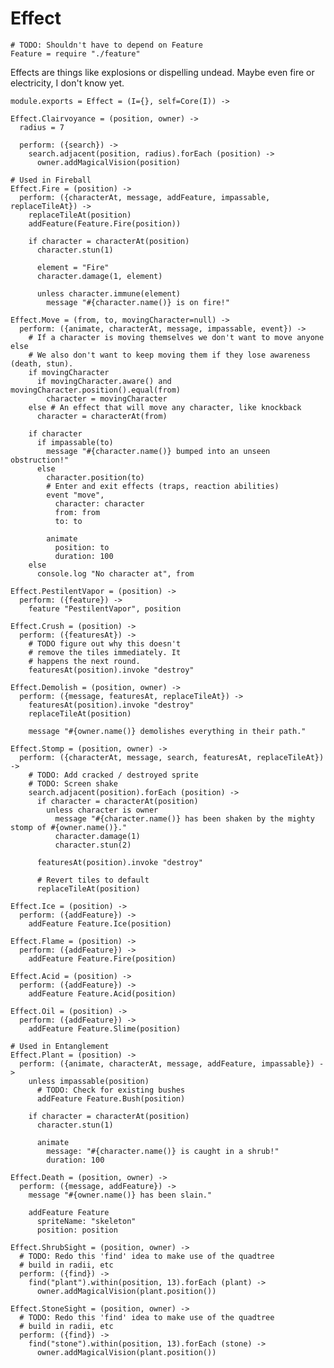 Effect
======

    # TODO: Shouldn't have to depend on Feature
    Feature = require "./feature"

Effects are things like explosions or dispelling undead. Maybe even fire or
electricity, I don't know yet.

    module.exports = Effect = (I={}, self=Core(I)) ->

    Effect.Clairvoyance = (position, owner) ->
      radius = 7

      perform: ({search}) ->
        search.adjacent(position, radius).forEach (position) ->
          owner.addMagicalVision(position)

    # Used in Fireball
    Effect.Fire = (position) ->
      perform: ({characterAt, message, addFeature, impassable, replaceTileAt}) ->
        replaceTileAt(position)
        addFeature(Feature.Fire(position))

        if character = characterAt(position)
          character.stun(1)

          element = "Fire"
          character.damage(1, element)

          unless character.immune(element)
            message "#{character.name()} is on fire!"

    Effect.Move = (from, to, movingCharacter=null) ->
      perform: ({animate, characterAt, message, impassable, event}) ->
        # If a character is moving themselves we don't want to move anyone else
        # We also don't want to keep moving them if they lose awareness (death, stun).
        if movingCharacter
          if movingCharacter.aware() and movingCharacter.position().equal(from)
            character = movingCharacter
        else # An effect that will move any character, like knockback
          character = characterAt(from)

        if character
          if impassable(to)
            message "#{character.name()} bumped into an unseen obstruction!"
          else
            character.position(to)
            # Enter and exit effects (traps, reaction abilities)
            event "move",
              character: character
              from: from
              to: to

            animate
              position: to
              duration: 100
        else
          console.log "No character at", from

    Effect.PestilentVapor = (position) ->
      perform: ({feature}) ->
        feature "PestilentVapor", position

    Effect.Crush = (position) ->
      perform: ({featuresAt}) ->
        # TODO figure out why this doesn't
        # remove the tiles immediately. It
        # happens the next round.
        featuresAt(position).invoke "destroy"

    Effect.Demolish = (position, owner) ->
      perform: ({message, featuresAt, replaceTileAt}) ->
        featuresAt(position).invoke "destroy"
        replaceTileAt(position)

        message "#{owner.name()} demolishes everything in their path."

    Effect.Stomp = (position, owner) ->
      perform: ({characterAt, message, search, featuresAt, replaceTileAt}) ->
        # TODO: Add cracked / destroyed sprite
        # TODO: Screen shake
        search.adjacent(position).forEach (position) ->
          if character = characterAt(position)
            unless character is owner
              message "#{character.name()} has been shaken by the mighty stomp of #{owner.name()}."
              character.damage(1)
              character.stun(2)

          featuresAt(position).invoke "destroy"

          # Revert tiles to default
          replaceTileAt(position)

    Effect.Ice = (position) ->
      perform: ({addFeature}) ->
        addFeature Feature.Ice(position)

    Effect.Flame = (position) ->
      perform: ({addFeature}) ->
        addFeature Feature.Fire(position)

    Effect.Acid = (position) ->
      perform: ({addFeature}) ->
        addFeature Feature.Acid(position)

    Effect.Oil = (position) ->
      perform: ({addFeature}) ->
        addFeature Feature.Slime(position)

    # Used in Entanglement
    Effect.Plant = (position) ->
      perform: ({animate, characterAt, message, addFeature, impassable}) ->
        unless impassable(position)
          # TODO: Check for existing bushes
          addFeature Feature.Bush(position)

        if character = characterAt(position)
          character.stun(1)

          animate
            message: "#{character.name()} is caught in a shrub!"
            duration: 100

    Effect.Death = (position, owner) ->
      perform: ({message, addFeature}) ->
        message "#{owner.name()} has been slain."

        addFeature Feature
          spriteName: "skeleton"
          position: position

    Effect.ShrubSight = (position, owner) ->
      # TODO: Redo this 'find' idea to make use of the quadtree
      # build in radii, etc
      perform: ({find}) ->
        find("plant").within(position, 13).forEach (plant) ->
          owner.addMagicalVision(plant.position())

    Effect.StoneSight = (position, owner) ->
      # TODO: Redo this 'find' idea to make use of the quadtree
      # build in radii, etc
      perform: ({find}) ->
        find("stone").within(position, 13).forEach (stone) ->
          owner.addMagicalVision(plant.position())
